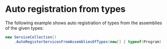 # Auto registration from types

The following example shows auto registration of types
from the assemblies of the given types:

```csharp { data-fiddle="rh71PB" }
new ServiceCollection()
    .AutoRegisterServicesFromAssembliesOfTypes(new[] { typeof(Program) });
```
